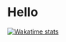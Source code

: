 # Hello

[![Wakatime stats](https://github-readme-stats.vercel.app/api/wakatime?username=digaji&layout=compact&custom_title=waka+waka+wakatime)](https://github.com/anuraghazra/github-readme-stats)

<!--
[![Most Used Langs](https://github-readme-stats.vercel.app/api/top-langs/?username=digaji&layout=compact&theme=dark&hide=jupyter%20notebook)](https://github.com/anuraghazra/github-readme-stats)
-->

<!--
**digaji/digaji** is a ✨ _special_ ✨ repository because its `README.md` (this file) appears on your GitHub profile.
-->
